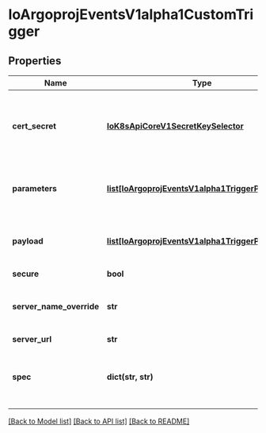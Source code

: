 # IoArgoprojEventsV1alpha1CustomTrigger

## Properties
Name | Type | Description | Notes
------------ | ------------- | ------------- | -------------
**cert_secret** | [**IoK8sApiCoreV1SecretKeySelector**](IoK8sApiCoreV1SecretKeySelector.md) | CertSecret refers to the secret that contains cert for secure connection between sensor and custom trigger gRPC server. | [optional] 
**parameters** | [**list[IoArgoprojEventsV1alpha1TriggerParameter]**](IoArgoprojEventsV1alpha1TriggerParameter.md) | Parameters is the list of parameters that is applied to resolved custom trigger trigger object. | [optional] 
**payload** | [**list[IoArgoprojEventsV1alpha1TriggerParameter]**](IoArgoprojEventsV1alpha1TriggerParameter.md) | Payload is the list of key-value extracted from an event payload to construct the request payload. | [optional] 
**secure** | **bool** |  | [optional] 
**server_name_override** | **str** | ServerNameOverride for the secure connection between sensor and custom trigger gRPC server. | [optional] 
**server_url** | **str** |  | [optional] 
**spec** | **dict(str, str)** | Spec is the custom trigger resource specification that custom trigger gRPC server knows how to interpret. | [optional] 

[[Back to Model list]](../README.md#documentation-for-models) [[Back to API list]](../README.md#documentation-for-api-endpoints) [[Back to README]](../README.md)


